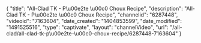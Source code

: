 {
    "title": "All-Clad TK - P\u00e2te \u00c0 Choux Recipe",
    "description": "All-Clad TK - P\u00e2te \u00c0 Choux Recipe",
    "channelid": "6287448",
    "videoid": "7163604",
    "date_created": "1404853599",
    "date_modified": "1491525516",
    "type": "captivate",
    "layout": "channelVideo",
    "url": "\/all-clad\/all-clad-tk-p\u00e2te-\u00c0-choux-recipe\/6287448-7163604"
}